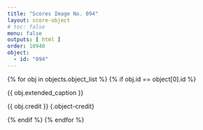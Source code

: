 ```yaml
---
title: "Scores Image No. 094"
layout: score-object
# toc: false
menu: false
outputs: [ html ]
order: 10940
object:
  - id: "094"
---
```


{% for obj in objects.object_list %}
{% if obj.id == object[0].id %}

{{ obj.extended_caption }}

{{ obj.credit }} {.object-credit}

{% endif %}
{% endfor %}
